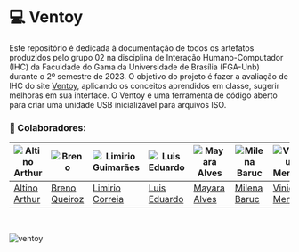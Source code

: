 # 💻  Ventoy

Este repositório é dedicada à documentação de todos os artefatos produzidos pelo grupo 02 na disciplina de Interação Humano-Computador (IHC) da Faculdade do Gama da Universidade de Brasília (FGA-Unb) durante o 2º semestre de 2023. O objetivo do projeto é fazer a avaliação de IHC do site [Ventoy](https://www.ventoy.net/en/download.html), aplicando os conceitos aprendidos em classe, sugerir melhoras em sua interface. O Ventoy é uma ferramenta de código aberto para criar uma unidade USB inicializável para arquivos ISO.

### :handshake:  Colaboradores:

|![Altino Arthur](https://github.com/arthurrochamoreira.png) |![Breno](https://github.com/brenob6.png)|![Limirio Guimarães](https://github.com/LimirioGuimaraes.png)|![Luis Eduardo](https://github.com/LuisMiranda10.png)|![Mayara Alves](https://github.com/Mayara-tech.png)|![Milena Baruc](https://github.com/MilenaBaruc.png)|![Vinicius Mendes](https://github.com/yabamiah.png)|
| - | - | - | - | - | - | - |
|[Altino Arthur](https://github.com/arthurrochamoreira)|[Breno Queiroz](https://github.com/brenob6)|[Limirio Correia](https://github.com/LimirioGuimaraes)|[Luis Eduardo](https://github.com/LuisMiranda10)|[Mayara Alves](https://github.com/Mayara-tech)|[Milena Baruc](https://github.com/MilenaBaruc)|[Vinicius Mendes](https://github.com/yabamiah)|


<br>

![ventoy](https://github.com/Interacao-Humano-Computador/2023.2-Grupo02/assets/67807684/e6728fd1-bb4b-4160-a70b-4e5b8dacdf36)


